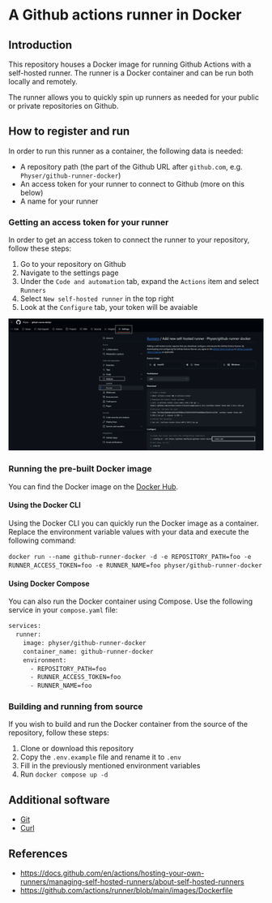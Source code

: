 # A Github actions runner in Docker

## Introduction

This repository houses a Docker image for running Github Actions with a self-hosted runner.
The runner is a Docker container and can be run both locally and remotely.

The runner allows you to quickly spin up runners as needed for your public or private repositories on Github.

## How to register and run

In order to run this runner as a container, the following data is needed:

- A repository path (the part of the Github URL after `github.com`, e.g. `Physer/github-runner-docker`)
- An access token for your runner to connect to Github (more on this below)
- A name for your runner

### Getting an access token for your runner

In order to get an access token to connect the runner to your repository, follow these steps:

1. Go to your repository on Github
2. Navigate to the settings page
3. Under the `Code and automation` tab, expand the `Actions` item and select `Runners`
4. Select `New self-hosted runner` in the top right
5. Look at the `Configure` tab, your token will be avaiable

![Settings location of the access token](./settings-location.png)

### Running the pre-built Docker image

You can find the Docker image on the [Docker Hub](https://hub.docker.com/r/physer/github-runner-docker).

#### Using the Docker CLI

Using the Docker CLI you can quickly run the Docker image as a container. Replace the environment variable values with your data and execute the following command:

`docker run --name github-runner-docker -d -e REPOSITORY_PATH=foo -e RUNNER_ACCESS_TOKEN=foo -e RUNNER_NAME=foo physer/github-runner-docker`

#### Using Docker Compose

You can also run the Docker container using Compose. Use the following service in your `compose.yaml` file:
```dockerfile
services:
  runner:
    image: physer/github-runner-docker
    container_name: github-runner-docker
    environment:
      - REPOSITORY_PATH=foo
      - RUNNER_ACCESS_TOKEN=foo
      - RUNNER_NAME=foo
```

### Building and running from source

If you wish to build and run the Docker container from the source of the repository, follow these steps:

1. Clone or download this repository
2. Copy the `.env.example` file and rename it to `.env`
3. Fill in the previously mentioned environment variables
4. Run `docker compose up -d`

## Additional software

* [Git](https://git-scm.com/)
* [Curl](https://curl.se/)

## References

- https://docs.github.com/en/actions/hosting-your-own-runners/managing-self-hosted-runners/about-self-hosted-runners
- https://github.com/actions/runner/blob/main/images/Dockerfile
